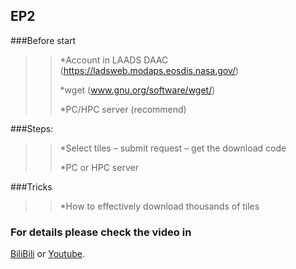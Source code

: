 ## EP2

###Before start
>>*Account in LAADS DAAC (https://ladsweb.modaps.eosdis.nasa.gov/)
>>
>>*wget (www.gnu.org/software/wget/)
>>
>>*PC/HPC server (recommend)

###Steps:
>>*Select tiles – submit request – get the download code
>>
>>*PC or HPC server 

###Tricks
>>*How to effectively download thousands of tiles

### For details please check the video in
[BiliBili](https://www.bilibili.com/video/BV1G44y1P7Ts) or [Youtube](https://www.youtube.com/watch?v=xmTW9psiFWU&list=PL8B89O7x7hGign7l0M93WsHcvnJdilp9G&index=2&t=1s).

